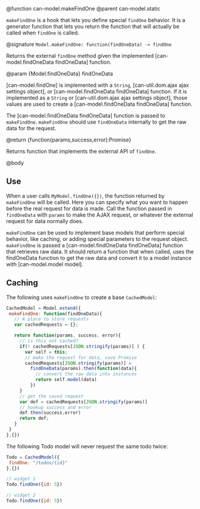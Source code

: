@function can-model.makeFindOne
@parent can-model.static

`makeFindOne` is a hook that lets you define special `findOne` behavior. 
It is a generator function that lets you return the function that will 
actually be called when `findOne` is called.

@signature `Model.makeFindOne: function(findOneData) -> findOne`

Returns the external `findOne` method given the implemented [can-model.findOneData findOneData] function.

@param {Model.findOneData} findOneData

[can-model.findOne] is implemented with a `String`, [can-util.dom.ajax ajax settings object], or
[can-model.findOneData findOneData] function. If it is implemented as
a `String` or [can-util.dom.ajax ajax settings object], those values are used
to create a [can-model.findOneData findOneData] function.

The [can-model.findOneData findOneData] function is passed to `makeFindOne`. `makeFindOne`
should use `findOneData` internally to get the raw data for the request.

@return {function(params,success,error):Promise}

Returns function that implements the external API of `findOne`.

@body

## Use

When a user calls `MyModel.findOne({})`, the function returned by 
`makeFindOne` will be called. Here you can specify what you want to happen 
before the real request for data is made. Call the function passed in `findOneData` with `params` to make the AJAX request, or whatever the external request for data normally does.

`makeFindOne` can be used to implement base models that perform special
behavior, like caching, or adding special parameters to the request object. `makeFindOne` is passed a [can-model.findOneData findOneData] function that retrieves raw
data. It should return a function that when called, uses
the findOneData function to get the raw data and convert it to a model instance with
[can-model.model model].

## Caching

The following uses `makeFindOne` to create a base `CachedModel`:

```js
CachedModel = Model.extend({
 makeFindOne: function(findOneData){
   // A place to store requests
   var cachedRequests = {};

   return function(params, success, error){
     // is this not cached?
     if(! cachedRequests[JSON.stringify(params)] ) {
       var self = this;
       // make the request for data, save Promise
       cachedRequests[JSON.stringify(params)] =
         findOneData(params).then(function(data){
           // convert the raw data into instances
           return self.model(data)
         })
     }
     // get the saved request
     var def = cachedRequests[JSON.stringify(params)]
     // hookup success and error
     def.then(success,error)
     return def;
   }
 }
},{})
```

The following Todo model will never request the same todo twice:

```js
Todo = CachedModel({
 findOne: "/todos/{id}"
},{})

// widget 1
Todo.findOne({id: 5})

// widget 2
Todo.findOne({id: 5})
```
